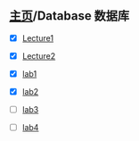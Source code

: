 ## [主页](../README.md)/Database 数据库

- [x] [Lecture1](Lecture1.md)
- [x] [Lecture2](Lecture2.md)  



- [x] [lab1](labs/lab1/readme.md)     
- [x] [lab2](labs/lab2/readme.md)
- [ ] [lab3](labs/lab3/readme.md)
- [ ] [lab4](labs/lab4/readme.md)   
